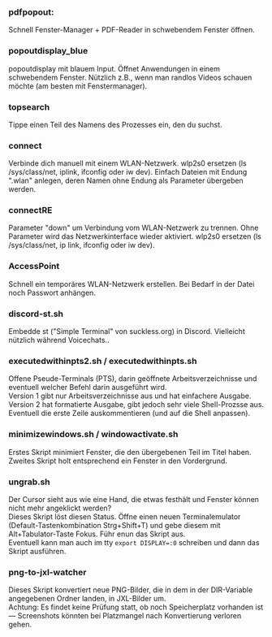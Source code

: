 ### pdfpopout:
Schnell Fenster-Manager + PDF-Reader in schwebendem Fenster öffnen.

### popoutdisplay_blue
popoutdisplay mit blauem Input. Öffnet Anwendungen in einem schwebendem Fenster. Nützlich z.B., wenn man randlos Videos schauen möchte (am besten mit Fenstermanager).

### topsearch
Tippe einen Teil des Namens des Prozesses ein, den du suchst.

### connect
Verbinde dich manuell mit einem WLAN-Netzwerk. wlp2s0 ersetzen (ls /sys/class/net, iplink, ifconfig oder iw dev).
Einfach Dateien mit Endung ".wlan" anlegen, deren Namen ohne Endung als Parameter übergeben werden.

### connectRE
Parameter "down" um Verbindung vom WLAN-Netzwerk zu trennen. Ohne Parameter wird das Netzwerkinterface wieder aktiviert. wlp2s0 ersetzen (ls /sys/class/net, ip link, ifconfig oder iw dev).

### AccessPoint
Schnell ein temporäres WLAN-Netzwerk erstellen. Bei Bedarf in der Datei noch Passwort anhängen.

### discord-st.sh
Embedde st ("Simple Terminal" von suckless.org) in Discord. Vielleicht nützlich während Voicechats..

### executedwithinpts2.sh / executedwithinpts.sh
Offene Pseude-Terminals (PTS), darin geöffnete Arbeitsverzeichnisse und eventuell welcher Befehl darin ausgeführt wird.  
Version 1 gibt nur Arbeitsverzeichnisse aus und hat einfachere Ausgabe.  
Version 2 hat formatierte Ausgabe, gibt jedoch sehr viele Shell-Prozsse aus. Eventuell die erste Zeile auskommentieren (und auf die Shell anpassen).

### minimizewindows.sh / windowactivate.sh
Erstes Skript minimiert Fenster, die den übergebenen Teil im Titel haben.  
Zweites Skript holt entsprechend ein Fenster in den Vordergrund.  

### ungrab.sh
Der Cursor sieht aus wie eine Hand, die etwas festhält und Fenster können nicht mehr angeklickt werden?  
Dieses Skript löst diesen Status.
Öffne einen neuen Terminalemulator (Default-Tastenkombination Strg+Shift+T) und gebe diesem mit Alt+Tabulator-Taste Fokus. Führ enun das Skript aus.  
Eventuell kann man auch im tty `export DISPLAY=:0` schreiben und dann das Skript ausführen.  

### png-to-jxl-watcher
Dieses Skript konvertiert neue PNG-Bilder, die in dem in der DIR-Variable angegebenen Ordner landen, in JXL-Bilder um.  
Achtung: Es findet keine Prüfung statt, ob noch Speicherplatz vorhanden ist — Screenshots könnten bei Platzmangel nach Konvertierung verloren gehen.  
